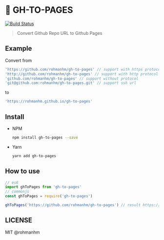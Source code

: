 # 💫 GH-TO-PAGES

[![Build Status](https://travis-ci.org/rohmanhm/gh-to-pages.svg?branch=master)](https://travis-ci.org/rohmanhm/gh-to-pages)

> Convert Github Repo URL to Github Pages

## Example
Convert from
```javascript
'https://github.com/rohmanhm/gh-to-pages' // support with https protocol
'http://github.com/rohmanhm/gh-to-pages' // support with http protocol
'github.com/rohmanhm/gh-to-pages' // support without protocol
'git@github.com:rohmanhm/gh-to-pages.git' // support ssh url
```
to
```javascript
'https://rohmanhm.github.io/gh-to-pages'
```
## Install
  * NPM
    ```bash
    npm install gh-to-pages --save
    ```
  * Yarn
    ```bash
    yarn add gh-to-pages
    ```
## How to use
```javascript
// es6
import ghToPages from 'gh-to-pages'
// commonjs
const ghToPages = require('gh-to-pages')

ghToPages('https://github.com/rohmanhm/gh-to-pages') // result https://rohmanhm.github.io/gh-to-pages
```

## LICENSE
MIT @rohmanhm